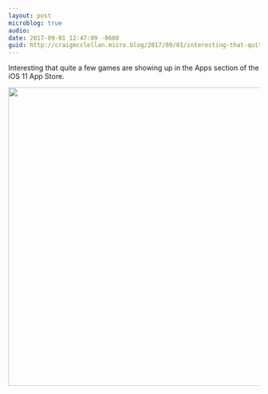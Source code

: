 ```yaml
---
layout: post
microblog: true
audio: 
date: 2017-09-01 12:47:09 -0600
guid: http://craigmcclellan.micro.blog/2017/09/01/interesting-that-quite.html
---
```

Interesting that quite a few games are showing up in the Apps section of the iOS 11 App Store.

<img src="http://craigmcclellan.com/uploads/2017/6ecf4601e5.jpg" width="599" height="600" />

